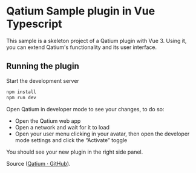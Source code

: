 # Qatium Sample plugin in Vue Typescript

This sample is a skeleton project of a Qatium plugin with Vue 3. Using it, you can extend Qatium's functionality and its user interface.

## Running the plugin

Start the development server

```bash
npm install
npm run dev
```

Open Qatium in developer mode to see your changes, to do so:

- Open the Qatium web app
- Open a network and wait for it to load
- Open your user menu clicking in your avatar, then open the developer mode settings and click the “Activate” toggle

You should see your new plugin in the right side panel.

Source ([Qatium · GitHub](https://github.com/qatium)).
